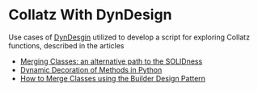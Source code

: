 # Collatz With DynDesign

Use cases of [DynDesgin](https://github.com/amarula/dyndesign) utilized to
develop a script for exploring Collatz functions, described in the articles
- [Merging Classes: an alternative path to the
SOLIDness](https://sixtyfourer.medium.com/merging-classes-an-alternative-path-to-the-solidness-641580775cac)
- [Dynamic Decoration of Methods
in Python](https://sixtyfourer.medium.com/dynamic-decoration-of-methods-in-python-b9e54cf1fff)
- [How to Merge Classes using the Builder Design Pattern](https://sixtyfourer.medium.com/how-to-merge-classes-using-the-builder-design-pattern-7d76a959f780)
